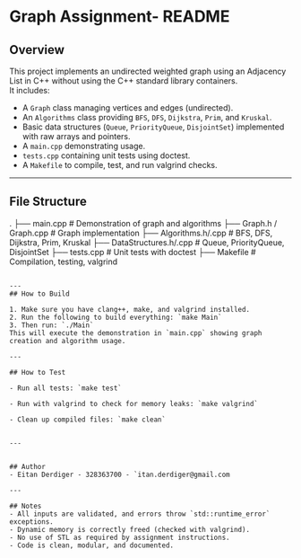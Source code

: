# Graph Assignment- README

## Overview
This project implements an undirected weighted graph using an Adjacency List in C++ without using the C++ standard library containers.  
It includes:
- A `Graph` class managing vertices and edges (undirected).
- An `Algorithms` class providing `BFS`, `DFS`, `Dijkstra`, `Prim`, and `Kruskal`.
- Basic data structures (`Queue`, `PriorityQueue`, `DisjointSet`) implemented with raw arrays and pointers.
- A `main.cpp` demonstrating usage.
- `tests.cpp` containing unit tests using doctest.
- A `Makefile` to compile, test, and run valgrind checks.

---

## File Structure

.
├── main.cpp              # Demonstration of graph and algorithms
├── Graph.h / Graph.cpp   # Graph implementation
├── Algorithms.h/.cpp     # BFS, DFS, Dijkstra, Prim, Kruskal
├── DataStructures.h/.cpp # Queue, PriorityQueue, DisjointSet
├── tests.cpp             # Unit tests with doctest
├── Makefile              # Compilation, testing, valgrind
```

---
## How to Build

1. Make sure you have clang++, make, and valgrind installed.
2. Run the following to build everything: `make Main`
3. Then run: `./Main`
This will execute the demonstration in `main.cpp` showing graph creation and algorithm usage.

---

## How to Test

- Run all tests: `make test`

- Run with valgrind to check for memory leaks: `make valgrind`

- Clean up compiled files: `make clean`


---


## Author
- Eitan Derdiger - 328363700 - `itan.derdiger@gmail.com

---

## Notes
- All inputs are validated, and errors throw `std::runtime_error` exceptions.
- Dynamic memory is correctly freed (checked with valgrind).
- No use of STL as required by assignment instructions.
- Code is clean, modular, and documented.
